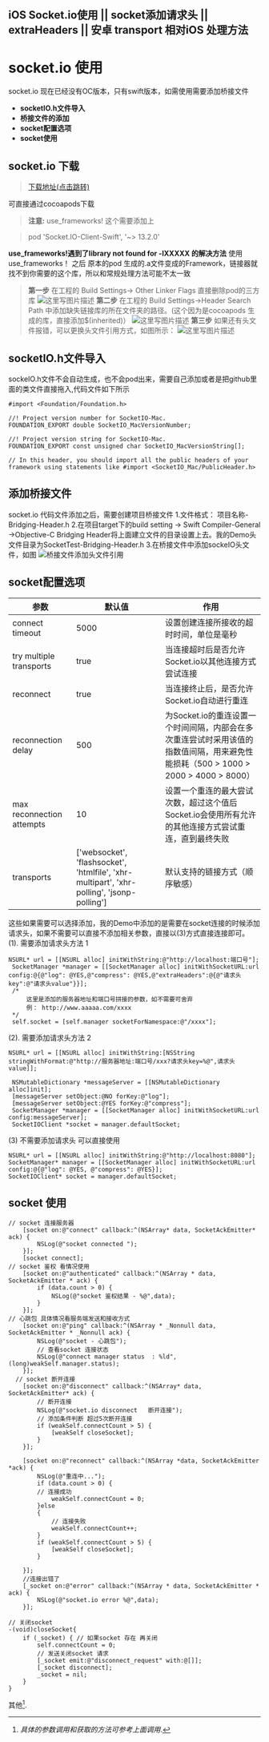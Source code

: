 ## iOS Socket.io使用 ||  socket添加请求头 || extraHeaders || 安卓 transport 相对iOS 处理方法
# socket.io 使用

socket.io 现在已经没有OC版本，只有swift版本，如需使用需要添加桥接文件

-  **socketIO.h文件导入**
-  **桥接文件的添加**
-  **socket配置选项**
-  **socket使用**

## socket.io 下载

>  [下载地址(点击跳转)](https://github.com/socketio/socket.io-client-swift)

 可直接通过cocoapods下载 
  >**注意:** use_frameworks! 这个需要添加上

  > pod 'Socket.IO-Client-Swift', '~> 13.2.0'

**use_frameworks!遇到了library not found for -lXXXXX 的解决方法**
使用 use_frameworks！ 之后 原本的pod 生成的.a文件变成的Framework，链接器就找不到你需要的这个库，所以和常规处理方法可能不太一致
> **第一步** 
 在工程的 Build Settings-> Other Linker Flags 直接删除pod的三方库
 ![这里写图片描述](https://img-blog.csdn.net/20180712142706787?watermark/2/text/aHR0cHM6Ly9ibG9nLmNzZG4ubmV0L3NpbmF0XzIzOTA3NDY3/font/5a6L5L2T/fontsize/400/fill/I0JBQkFCMA==/dissolve/70)
 **第二步**
 在工程的 Build Settings->Header Search Path 中添加缺失链接库的所在文件夹的路径。(这个因为是cocoapods 生成的库，直接添加$(inherited)）
![这里写图片描述](https://img-blog.csdn.net/20180712143031146?watermark/2/text/aHR0cHM6Ly9ibG9nLmNzZG4ubmV0L3NpbmF0XzIzOTA3NDY3/font/5a6L5L2T/fontsize/400/fill/I0JBQkFCMA==/dissolve/70)
**第三步**
如果还有头文件报错，可以更换头文件引用方式，如图所示：
![这里写图片描述](https://img-blog.csdn.net/2018071214333515?watermark/2/text/aHR0cHM6Ly9ibG9nLmNzZG4ubmV0L3NpbmF0XzIzOTA3NDY3/font/5a6L5L2T/fontsize/400/fill/I0JBQkFCMA==/dissolve/70)


## socketIO.h文件导入
sockeIO.h文件不会自动生成，也不会pod出来，需要自己添加或者是把github里面的类文件直接拖入,代码文件如下所示
```
#import <Foundation/Foundation.h>

//! Project version number for SocketIO-Mac.
FOUNDATION_EXPORT double SocketIO_MacVersionNumber;

//! Project version string for SocketIO-Mac.
FOUNDATION_EXPORT const unsigned char SocketIO_MacVersionString[];

// In this header, you should import all the public headers of your framework using statements like #import <SocketIO_Mac/PublicHeader.h>
```

## 添加桥接文件
socket.io 代码文件添加之后，需要创建项目桥接文件
1.文件格式： 项目名称-Bridging-Header.h
2.在项目target下的build setting -> Swift Compiler-General ->Objective-C Bridging Header将上面建立文件的目录设置上去。我的Demo头文件目录为SocketTest-Bridging-Header.h
3.在桥接文件中添加sockeIO头文件，如图
![桥接文件添加头文件引用](https://img-blog.csdn.net/20180710185648483?watermark/2/text/aHR0cHM6Ly9ibG9nLmNzZG4ubmV0L3NpbmF0XzIzOTA3NDY3/font/5a6L5L2T/fontsize/400/fill/I0JBQkFCMA==/dissolve/70)


## socket配置选项

| 参数			     |  	  默认值 	|     作用     |
|--------------------| ---------------- | ------------|
| connect timeout | 5000 		| 设置创建连接所接收的超时时间，单位是毫秒|
| try multiple transports | true 		| 当连接超时后是否允许Socket.io以其他连接方式尝试连接|
| reconnect | true 		| 当连接终止后，是否允许Socket.io自动进行重连|
| reconnection delay | 500 		| 为Socket.io的重连设置一个时间间隔，内部会在多次重连尝试时采用该值的指数值间隔，用来避免性能损耗（500 > 1000 > 2000 > 4000 > 8000）|
| max reconnection attempts | 10 		| 设置一个重连的最大尝试次数，超过这个值后Socket.io会使用所有允许的其他连接方式尝试重连，直到最终失败|
| transports |   ['websocket', 'flashsocket', 'htmlfile', 'xhr-multipart', 'xhr-polling', 'jsonp-polling']	| 默认支持的链接方式（顺序敏感）|

这些如果需要可以选择添加，我的Demo中添加的是需要在socket连接的时候添加请求头，如果不需要可以直接不添加相关参数，直接以(3)方式直接连接即可。
(1). 需要添加请求头方法 1 
```
NSURL* url = [[NSURL alloc] initWithString:@"http://localhost:端口号"];
 SocketManager *manager = [[SocketManager alloc] initWithSocketURL:url config:@{@"log": @YES,@"compress": @YES,@"extraHeaders":@{@"请求头key":@"请求头value"}}];
 /* 
	 这里是添加的服务器地址和端口号拼接的参数，如不需要可舍弃
	 例： http://www.aaaaa.com/xxxx  
 */
 self.socket = [self.manager socketForNamespace:@"/xxxx"]; 
```
(2). 需要添加请求头方法 2
```
NSURL* url = [[NSURL alloc] initWithString:[NSString stringWithFormat:@"http://服务器地址:端口号/xxx?请求头key=%@",请求头value]];
    
 NSMutableDictionary *messageServer = [[NSMutableDictionary alloc]init];
 [messageServer setObject:@NO forKey:@"log"];
 [messageServer setObject:@YES forKey:@"compress"];
 SocketManager *manager = [[SocketManager alloc] initWithSocketURL:url config:messageServer];
 SocketIOClient *socket = manager.defaultSocket;
```
(3) 不需要添加请求头 可以直接使用
```
NSURL* url = [[NSURL alloc] initWithString:@"http://localhost:8080"];
SocketManager* manager = [[SocketManager alloc] initWithSocketURL:url config:@{@"log": @YES, @"compress": @YES}];
SocketIOClient* socket = manager.defaultSocket;
```

## socket 使用

```
// socket 连接服务器
	[socket on:@"connect" callback:^(NSArray* data, SocketAckEmitter* ack) {
	    NSLog(@"socket connected ");
	}];
	[socket connect];
// socket 鉴权 看情况使用
    [socket on:@"authenticated" callback:^(NSArray * data, SocketAckEmitter * ack) {
        if (data.count > 0) {
            NSLog(@"socket 鉴权结果 - %@",data);
        }
    }];
// 心跳包 具体情况看服务端发送和接收方式
    [socket on:@"ping" callback:^(NSArray * _Nonnull data, SocketAckEmitter * _Nonnull ack) {
        NSLog(@"socket - 心跳包");
        // 查看socket 连接状态
        NSLog(@"connect manager status  : %ld",(long)weakSelf.manager.status);
    }];
  // socket 断开连接
    [socket on:@"disconnect" callback:^(NSArray* data, SocketAckEmitter* ack) {
        // 断开连接
        NSLog(@"socket.io disconnect   断开连接");
        // 添加条件判断 超过5次断开连接
        if (weakSelf.connectCount > 5) {
            [weakSelf closeSocket];
        }
    }];
    
    [socket on:@"reconnect" callback:^(NSArray *data, SocketAckEmitter *ack) {
        NSLog(@"重连中...");
        if (data.count > 0) {
        // 连接成功
            weakSelf.connectCount = 0;
        }else
        {
	        // 连接失败
            weakSelf.connectCount++;
        }
        if (weakSelf.connectCount > 5) {
            [weakSelf closeSocket];
        }
        
    }];
    //连接出错了
    [_socket on:@"error" callback:^(NSArray * data, SocketAckEmitter * ack) {
        NSLog(@"socket.io error %@",data);
    }];

// 关闭socket
-(void)closeSocket{
    if (_socket) { // 如果socket 存在 再关闭 
        self.connectCount = 0;
        // 发送关闭socket 请求
        [_socket emit:@"disconnect_request" with:@[]]; 
        [_socket disconnect];
        _socket = nil;
    }
}
```
其他[^footnote].
  [^footnote]: *具体的参数调用和获取的方法可参考上面调用*.
